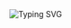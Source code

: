 <img src="https://readme-typing-svg.herokuapp.com?font=VT323&size=35&pause=1000&color=7D3BC3&center=true&vCenter=true&width=600&lines=🕵️VELOWIND%20;OPERATING%20IN%20THE%20🧑‍💻SHADOWS;CODE%20IS%20MY%20FOOTPRINT." alt="Typing SVG" />
